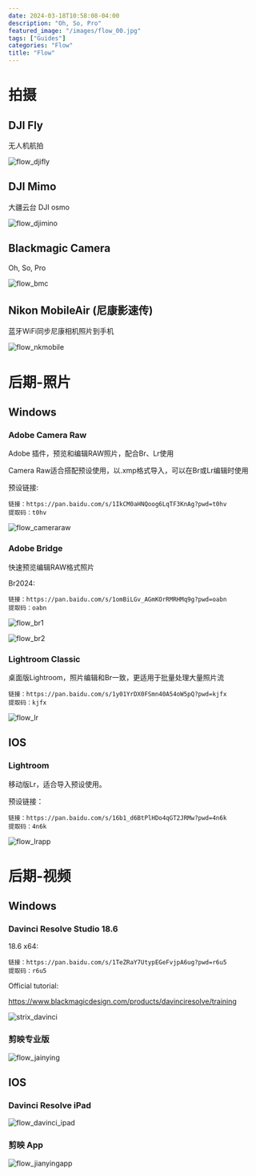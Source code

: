 ```yaml
---
date: 2024-03-18T10:58:08-04:00
description: "Oh, So, Pro"
featured_image: "/images/flow_00.jpg"
tags: ["Guides"]
categories: "Flow"
title: "Flow"
---
```


# 拍摄

## DJI Fly

无人机航拍

![flow_djifly](/images/flow_djifly.jpg)



## DJI Mimo

大疆云台 DJI osmo

![flow_djimino](/images/flow_djimino.jpg)



## Blackmagic Camera

Oh, So, Pro

![flow_bmc](/images/flow_bmc.jpg)



## Nikon MobileAir (尼康影速传)

蓝牙WiFi同步尼康相机照片到手机

![flow_nkmobile](/images/flow_nkmobile.jpg)



# 后期-照片

## Windows

### Adobe Camera Raw

Adobe 插件，预览和编辑RAW照片，配合Br、Lr使用

Camera Raw适合搭配预设使用，以.xmp格式导入，可以在Br或Lr编辑时使用

预设链接:

```
链接：https://pan.baidu.com/s/1IkCM0aHNQoog6LqTF3KnAg?pwd=t0hv 
提取码：t0hv 
```

![flow_cameraraw](/images/flow_cameraraw.jpg)



### Adobe Bridge

快速预览编辑RAW格式照片

Br2024:

```
链接：https://pan.baidu.com/s/1omBiLGv_AGmKOrRMRHMq9g?pwd=oabn 
提取码：oabn 
```

![flow_br1](/images/flow_br1.jpg)



![flow_br2](/images/flow_br2.jpg)



### Lightroom Classic

桌面版Lightroom，照片编辑和Br一致，更适用于批量处理大量照片流

```
链接：https://pan.baidu.com/s/1y01YrDX0FSmn40A54oW5pQ?pwd=kjfx 
提取码：kjfx 
```

![flow_lr](/images/flow_lr.jpg)



## IOS

### Lightroom

移动版Lr，适合导入预设使用。

预设链接：

```
链接：https://pan.baidu.com/s/16b1_d6BtPlHDo4qGT2JRMw?pwd=4n6k 
提取码：4n6k 
```

![flow_lrapp](/images/flow_lrapp.jpg)



# 后期-视频

## Windows

### Davinci Resolve Studio 18.6

18.6 x64:

```
链接：https://pan.baidu.com/s/1TeZRaY7UtypEGeFvjpA6ug?pwd=r6u5 
提取码：r6u5 
```

Official tutorial:

https://www.blackmagicdesign.com/products/davinciresolve/training

![strix_davinci](/images/strix_davinci.jpg)



### 剪映专业版

![flow_jainying](/images/flow_jainying.jpg)



## IOS

### Davinci Resolve iPad

![flow_davinci_ipad](/images/flow_davinci_ipad.jpg)



### 剪映 App

![flow_jianyingapp](/images/flow_jianyingapp.jpg)

